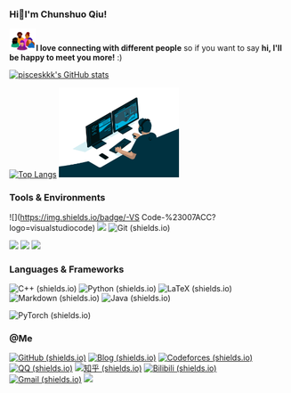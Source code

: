 ### Hi👋I'm Chunshuo Qiu!

<img src="./assets/people.gif" style="zoom:10%;" />**I love connecting with different people** so if you want to say **hi, I'll be happy to meet you more!** :)

[![pisceskkk's GitHub stats](https://github-readme-stats.vercel.app/api?username=pisceskkk)](https://github.com/anuraghazra/github-readme-stats)

[![Top Langs](https://github-readme-stats.vercel.app/api/top-langs/?username=pisceskkk&layout=compact)](https://github.com/anuraghazra/github-readme-stats) <img src="./assets/code.gif" style="zoom:27%;" /> 

### Tools & Environments

![](https://img.shields.io/badge/-VS Code-%23007ACC?logo=visualstudiocode) ![](https://img.shields.io/badge/-Vim-%23019733?logo=Vim) ![Git (shields.io)](https://img.shields.io/badge/-Git-%23F05032?logo=Git) 

![](https://img.shields.io/badge/-Windows-%230078D6?logo=Windows) ![](https://img.shields.io/badge/-Ubuntu-%23E95420?logo=Ubuntu) ![](https://img.shields.io/badge/-Arch%20Linux-%231793D1?logo=archlinux) 

### Languages & Frameworks

![C++ (shields.io)](https://img.shields.io/badge/-C%2B%2B-%2300599C?logo=cplusplus) ![Python (shields.io)](https://img.shields.io/badge/-Python-%233776AB?logo=python) ![LaTeX (shields.io)](https://img.shields.io/badge/-LaTeX-%23008080?logo=LaTeX)  ![Markdown (shields.io)](https://img.shields.io/badge/-Markdown-%23000000?logo=markdown) ![Java (shields.io)](https://img.shields.io/badge/-Java-%23007396?logo=Java) 

![PyTorch (shields.io)](https://img.shields.io/badge/-PyTorch-%23EE4C2C?logo=PyTorch) 

### @Me

[![GitHub (shields.io)](https://img.shields.io/badge/-GitHub-%23181717?logo=GitHub)](https://github.com/pisceskkk) [![Blog (shields.io)](https://img.shields.io/badge/-Blog-%2321759B?logo=Wordpress)](https://blog.pisceskkk.cn/) [![Codeforces (shields.io)](https://img.shields.io/badge/-Codeforces-%231F8ACB?logo=Codeforces)](https://codeforces.com/profile/pisceskkk) [![QQ (shields.io)](https://img.shields.io/badge/-QQ-%23EB1923?logo=TencentQQ)](tencent://AddContact/?fromId=45&fromSubId=1&subcmd=all&uin=1019382143&website=www.oicqzone.com) [![知乎 (shields.io)](https://img.shields.io/badge/-知乎-%230084FF?logo=zhihu)]([https://www.zhihu.com/people/pisces-dream) [![Bilibili (shields.io)](https://img.shields.io/badge/-Bilibili-%2300A1D6?logo=Bilibili)](https://space.bilibili.com/398975738) [![Gmail (shields.io)](https://img.shields.io/badge/-Gmail-%23EA4335?logo=Gmail)](mailto://chunshuoq@gmail.com) [![](https://img.shields.io/badge/-Steam-%23000000?logo=Steam)](https://steamcommunity.com/profiles/76561198821206768) 